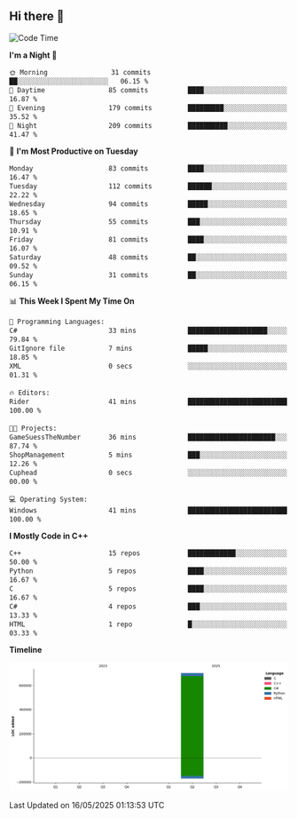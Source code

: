 ## Hi there 👋

<!--
**wxrstvrsn/wxrstvrsn** is a ✨ _special_ ✨ repository because its `README.md` (this file) appears on your GitHub profile.

Here are some ideas to get you started:

- 🔭 I’m currently working on ...
- 🌱 I’m currently learning ...
- 👯 I’m looking to collaborate on ...
- 🤔 I’m looking for help with ...
- 💬 Ask me about ...
- 📫 How to reach me: ...
- 😄 Pronouns: ...
- ⚡ Fun fact: ...
-->
<!--START_SECTION:waka-->
![Code Time](http://img.shields.io/badge/Code%20Time-103%20hrs%2057%20mins-blue)

**I'm a Night 🦉** 

```text
🌞 Morning                31 commits          ██░░░░░░░░░░░░░░░░░░░░░░░   06.15 % 
🌆 Daytime                85 commits          ████░░░░░░░░░░░░░░░░░░░░░   16.87 % 
🌃 Evening                179 commits         █████████░░░░░░░░░░░░░░░░   35.52 % 
🌙 Night                  209 commits         ██████████░░░░░░░░░░░░░░░   41.47 % 
```
📅 **I'm Most Productive on Tuesday** 

```text
Monday                   83 commits          ████░░░░░░░░░░░░░░░░░░░░░   16.47 % 
Tuesday                  112 commits         ██████░░░░░░░░░░░░░░░░░░░   22.22 % 
Wednesday                94 commits          █████░░░░░░░░░░░░░░░░░░░░   18.65 % 
Thursday                 55 commits          ███░░░░░░░░░░░░░░░░░░░░░░   10.91 % 
Friday                   81 commits          ████░░░░░░░░░░░░░░░░░░░░░   16.07 % 
Saturday                 48 commits          ██░░░░░░░░░░░░░░░░░░░░░░░   09.52 % 
Sunday                   31 commits          ██░░░░░░░░░░░░░░░░░░░░░░░   06.15 % 
```


📊 **This Week I Spent My Time On** 

```text
💬 Programming Languages: 
C#                       33 mins             ████████████████████░░░░░   79.84 % 
GitIgnore file           7 mins              █████░░░░░░░░░░░░░░░░░░░░   18.85 % 
XML                      0 secs              ░░░░░░░░░░░░░░░░░░░░░░░░░   01.31 % 

🔥 Editors: 
Rider                    41 mins             █████████████████████████   100.00 % 

🐱‍💻 Projects: 
GameSuessTheNumber       36 mins             ██████████████████████░░░   87.74 % 
ShopManagement           5 mins              ███░░░░░░░░░░░░░░░░░░░░░░   12.26 % 
Cuphead                  0 secs              ░░░░░░░░░░░░░░░░░░░░░░░░░   00.00 % 

💻 Operating System: 
Windows                  41 mins             █████████████████████████   100.00 % 
```

**I Mostly Code in C++** 

```text
C++                      15 repos            ████████████░░░░░░░░░░░░░   50.00 % 
Python                   5 repos             ████░░░░░░░░░░░░░░░░░░░░░   16.67 % 
C                        5 repos             ████░░░░░░░░░░░░░░░░░░░░░   16.67 % 
C#                       4 repos             ███░░░░░░░░░░░░░░░░░░░░░░   13.33 % 
HTML                     1 repo              █░░░░░░░░░░░░░░░░░░░░░░░░   03.33 % 
```



**Timeline**

![Lines of Code chart](https://raw.githubusercontent.com/wxrstvrsn/wxrstvrsn/main/assets/bar_graph.png)


 Last Updated on 16/05/2025 01:13:53 UTC
<!--END_SECTION:waka-->
